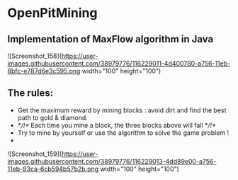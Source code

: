 # OpenPitMining
## Implementation of MaxFlow algorithm in Java
![Screenshot_158](https://user-images.githubusercontent.com/38979776/116229011-4d400780-a756-11eb-8bfc-e787d6e3c595.png width="100" height="100")
## The rules:
  - Get the maximum reward by mining blocks : avoid dirt and find the best path to gold & diamond.
  - **/!\** Each time you mine a block, the three blocks above will fall **/!\**
  - Try to mine by yourself or use the algorithm to solve the game problem !
  - 
![Screenshot_159](https://user-images.githubusercontent.com/38979776/116229013-4dd89e00-a756-11eb-93ca-6cb594b57b2b.png width="100" height="100")




